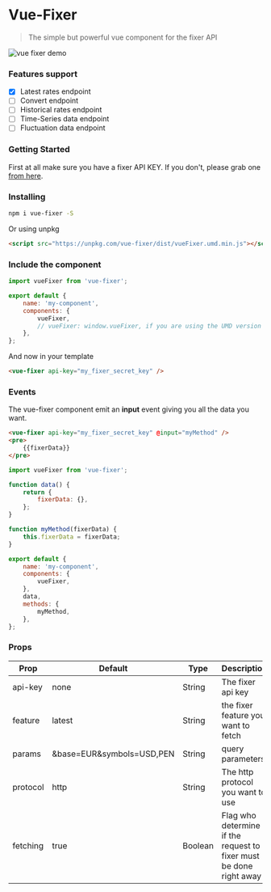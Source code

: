# Vue-Fixer

> The simple but powerful vue component for the fixer API

![vue fixer demo](https://s3.amazonaws.com/vuecomp/vue-fixer-demo.png)

### Features support

* [x] Latest rates endpoint
* [ ] Convert endpoint
* [ ] Historical rates endpoint
* [ ] Time-Series data endpoint
* [ ] Fluctuation data endpoint

### Getting Started

First at all make sure you have a fixer API KEY. If you don't, please grab one [from here](https://fixer.io).

### Installing

```bash
npm i vue-fixer -S
```

Or using unpkg

```html
<script src="https://unpkg.com/vue-fixer/dist/vueFixer.umd.min.js"></script>
```

### Include the component

```javascript
import vueFixer from 'vue-fixer';

export default {
	name: 'my-component',
	components: {
		vueFixer,
		// vueFixer: window.vueFixer, if you are using the UMD version
	},
};
```

And now in your template

```html
<vue-fixer api-key="my_fixer_secret_key" />
```

### Events

The vue-fixer component emit an **input** event giving you all the data you want.

```html
<vue-fixer api-key="my_fixer_secret_key" @input="myMethod" />
<pre>
	{{fixerData}}
</pre>
```

```javascript
import vueFixer from 'vue-fixer';

function data() {
	return {
		fixerData: {},
	};
}

function myMethod(fixerData) {
	this.fixerData = fixerData;
}

export default {
	name: 'my-component',
	components: {
		vueFixer,
	},
	data,
	methods: {
		myMethod,
	},
};
```

### Props

| Prop     | Default                   | Type    | Description                                                        |
| -------- | ------------------------- | ------- | ------------------------------------------------------------------ |
| api-key  | none                      | String  | The fixer api key                                                  |
| feature  | latest                    | String  | the fixer feature you want to fetch                                |
| params   | &base=EUR&symbols=USD,PEN | String  | query parameters                                                   |
| protocol | http                      | String  | The http protocol you want to use                                  |
| fetching | true                      | Boolean | Flag who determine if the request to fixer must be done right away |
